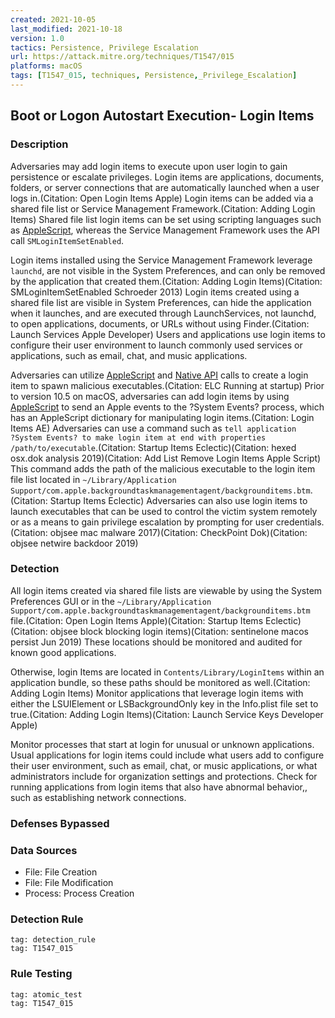 ```yaml
---
created: 2021-10-05
last_modified: 2021-10-18
version: 1.0
tactics: Persistence, Privilege Escalation
url: https://attack.mitre.org/techniques/T1547/015
platforms: macOS
tags: [T1547_015, techniques, Persistence,_Privilege_Escalation]
---
```


## Boot or Logon Autostart Execution- Login Items

### Description

Adversaries may add login items to execute upon user login to gain persistence or escalate privileges. Login items are applications, documents, folders, or server connections that are automatically launched when a user logs in.(Citation: Open Login Items Apple) Login items can be added via a shared file list or Service Management Framework.(Citation: Adding Login Items) Shared file list login items can be set using scripting languages such as [AppleScript](https://attack.mitre.org/techniques/T1059/002), whereas the Service Management Framework uses the API call <code>SMLoginItemSetEnabled</code>.

Login items installed using the Service Management Framework leverage <code>launchd</code>, are not visible in the System Preferences, and can only be removed by the application that created them.(Citation: Adding Login Items)(Citation: SMLoginItemSetEnabled Schroeder 2013) Login items created using a shared file list are visible in System Preferences, can hide the application when it launches, and are executed through LaunchServices, not launchd, to open applications, documents, or URLs without using Finder.(Citation: Launch Services Apple Developer) Users and applications use login items to configure their user environment to launch commonly used services or applications, such as email, chat, and music applications.

Adversaries can utilize [AppleScript](https://attack.mitre.org/techniques/T1059/002) and [Native API](https://attack.mitre.org/techniques/T1106) calls to create a login item to spawn malicious executables.(Citation: ELC Running at startup) Prior to version 10.5 on macOS, adversaries can add login items by using [AppleScript](https://attack.mitre.org/techniques/T1059/002) to send an Apple events to the ?System Events? process, which has an AppleScript dictionary for manipulating login items.(Citation: Login Items AE) Adversaries can use a command such as <code>tell application ?System Events? to make login item at end with properties /path/to/executable</code>.(Citation: Startup Items Eclectic)(Citation: hexed osx.dok analysis 2019)(Citation: Add List Remove Login Items Apple Script) This command adds the path of the malicious executable to the login item file list located in <code>~/Library/Application Support/com.apple.backgroundtaskmanagementagent/backgrounditems.btm</code>.(Citation: Startup Items Eclectic) Adversaries can also use login items to launch executables that can be used to control the victim system remotely or as a means to gain privilege escalation by prompting for user credentials.(Citation: objsee mac malware 2017)(Citation: CheckPoint Dok)(Citation: objsee netwire backdoor 2019)

### Detection

All login items created via shared file lists are viewable by using the System Preferences GUI or in the <code>~/Library/Application Support/com.apple.backgroundtaskmanagementagent/backgrounditems.btm</code> file.(Citation: Open Login Items Apple)(Citation: Startup Items Eclectic)(Citation: objsee block blocking login items)(Citation: sentinelone macos persist Jun 2019) These locations should be monitored and audited for known good applications.

Otherwise, login Items are located in <code>Contents/Library/LoginItems</code> within an application bundle, so these paths should be monitored as well.(Citation: Adding Login Items) Monitor applications that leverage login items with either the LSUIElement or LSBackgroundOnly key in the Info.plist file set to true.(Citation: Adding Login Items)(Citation: Launch Service Keys Developer Apple)

Monitor processes that start at login for unusual or unknown applications. Usual applications for login items could include what users add to configure their user environment, such as email, chat, or music applications, or what administrators include for organization settings and protections. Check for running applications from login items that also have abnormal behavior,, such as establishing network connections.

### Defenses Bypassed



### Data Sources

  - File: File Creation
  -  File: File Modification
  -  Process: Process Creation
### Detection Rule

```query
tag: detection_rule
tag: T1547_015
```

### Rule Testing

```query
tag: atomic_test
tag: T1547_015
```
